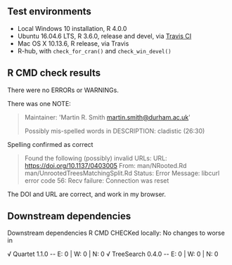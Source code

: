 ## Test environments

* Local Windows 10 installation, R 4.0.0
* Ubuntu 16.04.6 LTS, R 3.6.0, release and devel, via 
  [Travis CI](https://travis-ci.org/ms609/TreeTools)
* Mac OS X 10.13.6, R release, via Travis
* R-hub, with `check_for_cran()` and `check_win_devel()`

## R CMD check results

There were no ERRORs or WARNINGs.

There was one NOTE:

> Maintainer: 'Martin R. Smith <martin.smith@durham.ac.uk>'
> 
> Possibly mis-spelled words in DESCRIPTION:
>   cladistic (26:30)

Spelling confirmed as correct

> Found the following (possibly) invalid URLs:
>  URL: https://doi.org/10.1137/0403005
>    From: man/NRooted.Rd
>          man/UnrootedTreesMatchingSplit.Rd
>    Status: Error
>    Message: libcurl error code 56:
>      	Recv failure: Connection was reset

The DOI and URL are correct, and work in my browser.

## Downstream dependencies

Downstream dependencies R CMD CHECKed locally: No changes to worse in

√ Quartet 1.1.0                          -- E: 0     | W: 0     | N: 0
√ TreeSearch 0.4.0                       -- E: 0     | W: 0     | N: 0

